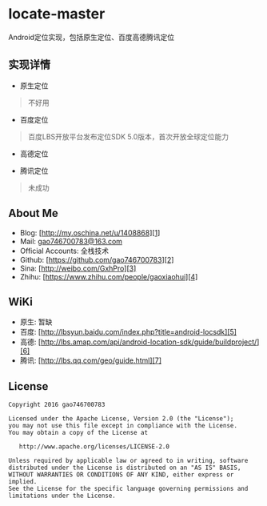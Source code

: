# locate-master
  Android定位实现，包括原生定位、百度高德腾讯定位
## 实现详情
- 原生定位
>不好用
- 百度定位
>百度LBS开放平台发布定位SDK 5.0版本，首次开放全球定位能力
- 高德定位
>
- 腾讯定位
>未成功


## About Me

* Blog: [http://my.oschina.net/u/1408868][1]
* Mail: gao746700783@163.com
* Official Accounts: 全栈技术
* Github: [https://github.com/gao746700783][2]
* Sina: [http://weibo.com/GxhPro][3]
* Zhihu: [https://www.zhihu.com/people/gaoxiaohui][4]

## WiKi
* 原生: 暂缺
* 百度: [http://lbsyun.baidu.com/index.php?title=android-locsdk][5]
* 高德: [http://lbs.amap.com/api/android-location-sdk/guide/buildproject/][6]
* 腾讯: [http://lbs.qq.com/geo/guide.html][7]

## License

    Copyright 2016 gao746700783

    Licensed under the Apache License, Version 2.0 (the "License");
    you may not use this file except in compliance with the License.
    You may obtain a copy of the License at

       http://www.apache.org/licenses/LICENSE-2.0

    Unless required by applicable law or agreed to in writing, software
    distributed under the License is distributed on an "AS IS" BASIS,
    WITHOUT WARRANTIES OR CONDITIONS OF ANY KIND, either express or implied.
    See the License for the specific language governing permissions and
    limitations under the License.



[1]: http://my.oschina.net/u/1408868
[2]: https://github.com/gao746700783
[3]: http://weibo.com/GxhPro
[4]: https://www.zhihu.com/people/gaoxiaohui
[5]: http://lbsyun.baidu.com/index.php?title=android-locsdk
[6]: http://lbs.amap.com/api/android-location-sdk/guide/buildproject/
[7]: http://lbs.qq.com/geo/guide.html

